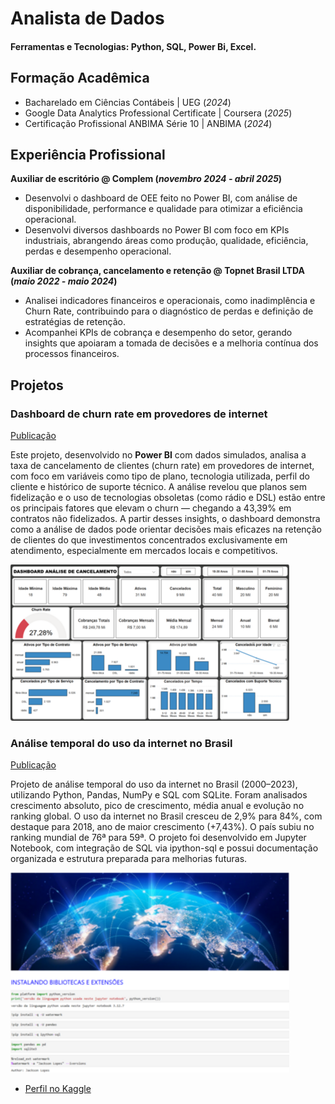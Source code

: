 # Analista de Dados

#### Ferramentas e Tecnologias: Python, SQL, Power Bi, Excel.

## Formação Acadêmica
- Bacharelado em Ciências Contábeis | UEG (_2024_)								       		
- Google Data Analytics Professional Certificate | Coursera (_2025_)	 			        		
- Certificação Profissional ANBIMA Série 10 | ANBIMA (_2024_)

## Experiência Profissional
**Auxiliar de escritório @ Complem (_novembro 2024 - abril 2025_)**
- Desenvolvi o dashboard de OEE feito no Power BI, com análise de disponibilidade, performance e qualidade para otimizar a eficiência operacional.
- Desenvolvi diversos dashboards no Power BI com foco em KPIs industriais, abrangendo áreas como produção, qualidade, eficiência, perdas e desempenho operacional.

**Auxiliar de cobrança, cancelamento e retenção @ Topnet Brasil LTDA (_maio 2022 - maio 2024_)**
- Analisei indicadores financeiros e operacionais, como inadimplência e Churn Rate, contribuindo para o diagnóstico de perdas e definição de estratégias de retenção.
- Acompanhei KPIs de cobrança e desempenho do setor, gerando insights que apoiaram a tomada de decisões e a melhoria contínua dos processos financeiros.

## Projetos
### Dashboard de churn rate em provedores de internet
[Publicação](https://github.com/jacksonlds/projetos/blob/main/churn-rate/README.md)

Este projeto, desenvolvido no **Power BI** com dados simulados, analisa a taxa de cancelamento de clientes (churn rate) em provedores de internet, com foco em variáveis como tipo de plano, tecnologia utilizada, perfil do cliente e histórico de suporte técnico. A análise revelou que planos sem fidelização e o uso de tecnologias obsoletas (como rádio e DSL) estão entre os principais fatores que elevam o churn — chegando a 43,39% em contratos não fidelizados.
A partir desses insights, o dashboard demonstra como a análise de dados pode orientar decisões mais eficazes na retenção de clientes do que investimentos concentrados exclusivamente em atendimento, especialmente em mercados locais e competitivos.

![Dashboard de churn rate](/assets/img/ChurnRate.png)

### Análise temporal do uso da internet no Brasil
[Publicação](https://github.com/jacksonlds/projetos/tree/main/AnaliseTemporal/Arquivos/ProjetoAnaliseTemporal)

Projeto de análise temporal do uso da internet no Brasil (2000–2023), utilizando Python, Pandas, NumPy e SQL com SQLite. Foram analisados crescimento absoluto, pico de crescimento, média anual e evolução no ranking global. O uso da internet no Brasil cresceu de 2,9% para 84%, com destaque para 2018, ano de maior crescimento (+7,43%). O país subiu no ranking mundial de 76ª para 59ª. O projeto foi desenvolvido em Jupyter Notebook, com integração de SQL via ipython-sql e possui documentação organizada e estrutura preparada para melhorias futuras.

![Analise Temporal](/assets/img/Picture(2).png)

- [Perfil no Kaggle](https://www.kaggle.com/jacksonls)
